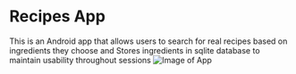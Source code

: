 
# Recipes App

This is  an Android app that allows users to search for real recipes based on ingredients they choose  and 	Stores ingredients in sqlite database to maintain usability throughout sessions
![Image of App]( https://github.com/misaac3/recipes-app/recipes.jpeg")